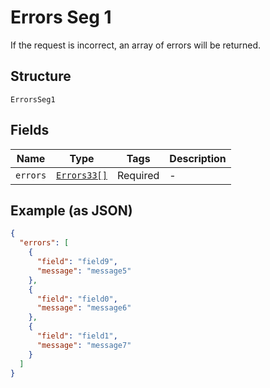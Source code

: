 
# Errors Seg 1

If the request is incorrect, an array of errors will be returned.

## Structure

`ErrorsSeg1`

## Fields

| Name | Type | Tags | Description |
|  --- | --- | --- | --- |
| `errors` | [`Errors33[]`](../../doc/models/errors-33.md) | Required | - |

## Example (as JSON)

```json
{
  "errors": [
    {
      "field": "field9",
      "message": "message5"
    },
    {
      "field": "field0",
      "message": "message6"
    },
    {
      "field": "field1",
      "message": "message7"
    }
  ]
}
```

